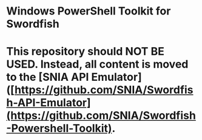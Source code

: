 # Windows PowerShell Toolkit for Swordfish
# This repository should NOT BE USED. Instead, all content is moved to the [SNIA API Emulator]([https://github.com/SNIA/Swordfish-API-Emulator](https://github.com/SNIA/Swordfish-Powershell-Toolkit). 


